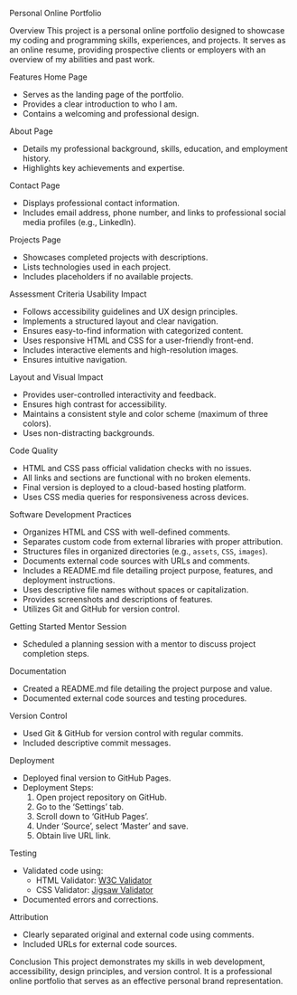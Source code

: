 Personal Online Portfolio

Overview
This project is a personal online portfolio designed to showcase my coding and programming skills, experiences, and projects. It serves as an online resume, providing prospective clients or employers with an overview of my abilities and past work.

Features
Home Page
- Serves as the landing page of the portfolio.
- Provides a clear introduction to who I am.
- Contains a welcoming and professional design.

About Page
- Details my professional background, skills, education, and employment history.
- Highlights key achievements and expertise.

Contact Page
- Displays professional contact information.
- Includes email address, phone number, and links to professional social media profiles (e.g., LinkedIn).

Projects Page
- Showcases completed projects with descriptions.
- Lists technologies used in each project.
- Includes placeholders if no available projects.

Assessment Criteria
Usability Impact
- Follows accessibility guidelines and UX design principles.
- Implements a structured layout and clear navigation.
- Ensures easy-to-find information with categorized content.
- Uses responsive HTML and CSS for a user-friendly front-end.
- Includes interactive elements and high-resolution images.
- Ensures intuitive navigation.

Layout and Visual Impact
- Provides user-controlled interactivity and feedback.
- Ensures high contrast for accessibility.
- Maintains a consistent style and color scheme (maximum of three colors).
- Uses non-distracting backgrounds.

Code Quality
- HTML and CSS pass official validation checks with no issues.
- All links and sections are functional with no broken elements.
- Final version is deployed to a cloud-based hosting platform.
- Uses CSS media queries for responsiveness across devices.

Software Development Practices
- Organizes HTML and CSS with well-defined comments.
- Separates custom code from external libraries with proper attribution.
- Structures files in organized directories (e.g., `assets`, `CSS`, `images`).
- Documents external code sources with URLs and comments.
- Includes a README.md file detailing project purpose, features, and deployment instructions.
- Uses descriptive file names without spaces or capitalization.
- Provides screenshots and descriptions of features.
- Utilizes Git and GitHub for version control.

Getting Started
Mentor Session
- Scheduled a planning session with a mentor to discuss project completion steps.

Documentation
- Created a README.md file detailing the project purpose and value.
- Documented external code sources and testing procedures.

Version Control
- Used Git & GitHub for version control with regular commits.
- Included descriptive commit messages.

Deployment
- Deployed final version to GitHub Pages.
- Deployment Steps:
  1. Open project repository on GitHub.
  2. Go to the ‘Settings’ tab.
  3. Scroll down to ‘GitHub Pages’.
  4. Under ‘Source’, select ‘Master’ and save.
  5. Obtain live URL link.

Testing
- Validated code using:
  - HTML Validator: [W3C Validator](https://validator.w3.org/#validate_by_input)
  - CSS Validator: [Jigsaw Validator](http://jigsaw.w3.org/css-validator/)
- Documented errors and corrections.

Attribution
- Clearly separated original and external code using comments.
- Included URLs for external code sources.

Conclusion
This project demonstrates my skills in web development, accessibility, design principles, and version control. It is a professional online portfolio that serves as an effective personal brand representation.

